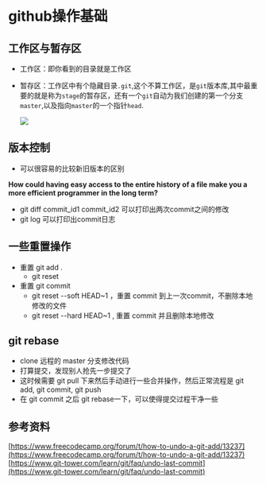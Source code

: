# github操作基础

## 工作区与暂存区

* 工作区：即你看到的目录就是工作区

* 暂存区：工作区中有个隐藏目录`.git`,这个不算工作区，是`git`版本库,其中最重要的就是称为`stage`的暂存区，还有一个`git`自动为我们创建的第一个分支`master`,以及指向`master`的一个指针`head`.

  ![](http://www.liaoxuefeng.com/files/attachments/001384907702917346729e9afbf4127b6dfbae9207af016000/0)





## 版本控制

* 可以很容易的比较新旧版本的区别

**How could having easy access to the entire history of a file make you a more efficient programmer in the long term?**

* git diff commit_id1 commit_id2 可以打印出两次commit之间的修改
* git log 可以打印出commit日志


## 一些重置操作
* 重置 git add .
  * git reset <filename>
* 重置 git commit
  * git reset --soft HEAD~1 ，重置 commit 到上一次commit，不删除本地修改的文件
  * git reset --hard HEAD~1 , 重置 commit 并且删除本地修改
  
## git rebase
* clone 远程的 master 分支修改代码
* 打算提交，发现别人抢先一步提交了
* 这时候需要 git pull 下来然后手动进行一些合并操作，然后正常流程是 git add, git commit, git push
* 在 git commit 之后 git rebase一下，可以使得提交过程干净一些
  
  
  
## 参考资料
[https://www.freecodecamp.org/forum/t/how-to-undo-a-git-add/13237](https://www.freecodecamp.org/forum/t/how-to-undo-a-git-add/13237)
[https://www.git-tower.com/learn/git/faq/undo-last-commit](https://www.git-tower.com/learn/git/faq/undo-last-commit)
